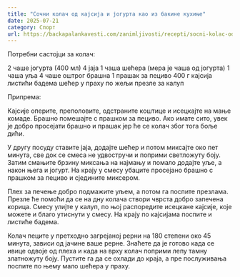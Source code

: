 ```yaml
---
title: "Сочни колач од кајсија и јогурта као из бакине кухиње"
date: 2025-07-21
category: Спорт
url: https://backapalankavesti.com/zanimljivosti/recepti/socni-kolac-od-kajsija-i-jogurta-kao-iz-bakine-kuhinje/
---
```


Потребни састојци за колач:

2 чаше јогурта (400 мл)
4 јаја
1 чаша шећера (мера је чаша од јогурта)
1 чаша уља
4 чаше оштрог брашна
1 прашак за пециво
400 г кајсија
листићи бадема
шећер у праху по жељи
презле за калуп

Припрема:

Кајсије оперите, преполовите, одстраните коштице и исецкајте на мање комаде. Брашно помешајте с прашком за пециво. Ако имате сито, увек је добро просејати брашно и прашак јер ће се колач због тога боље дићи.

У другу посуду ставите јаја, додајте шећер и потом миксајте око пет минута, све док се смеса не удвостручи и поприми светложуту боју. Затим смањите брзину миксања на најмању и помало додајте уље, а након њега и јогурт. На крају у смесу убаците просејано брашно с прашком за пециво и сједините миксером.

Плех за печење добро подмажите уљем, а потом га поспите презлама. Презле ће помоћи да се на дну колача створи чврста добро запечена корица. Смесу улијте у калуп, по њој распоредите исецкане кајсије, које можете и благо утиснути у смесу. На крају по кајсијама поспите и листиће бадема.

Колач пеците у претходно загрејаној рерни на 180 степени око 45 минута, зависи од јачине ваше рерне. Знаћете да је готово када се ивице одвоје од плеха и када на врху колач поприми лепу тамну златножуту боју. Пустите га да се охлади до краја, а пре послуживања поспите по њему мало шећера у праху.
